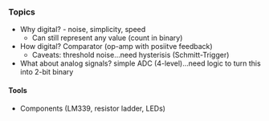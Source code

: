 ### Topics

- Why digital? - noise, simplicity, speed
  - Can still represent any value (count in binary)
- How digital? Comparator (op-amp with posiitve feedback)
  - Caveats: threshold noise...need hysterisis (Schmitt-Trigger)
- What about analog signals? simple ADC (4-level)...need logic to turn this into 2-bit binary

#### Tools

- Components (LM339, resistor ladder, LEDs)
